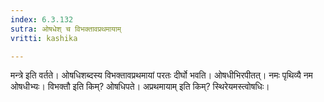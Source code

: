 ```yaml
---
index: 6.3.132
sutra: ओषधेश् च विभक्तावप्रथमायाम्
vritti: kashika

---
```

मन्त्रे इति वर्तते। ओषधिशब्दस्य विभक्तावप्रथमायां परतः दीर्घो भवति। ओषधीभिरपीतत्। नमः पृथिव्यै नम ओषधीभ्यः। विभक्तौ इति किम्? ओषधिपते। अप्रथमायाम् इति किम्? स्थिरेयमस्त्वोषधिः।